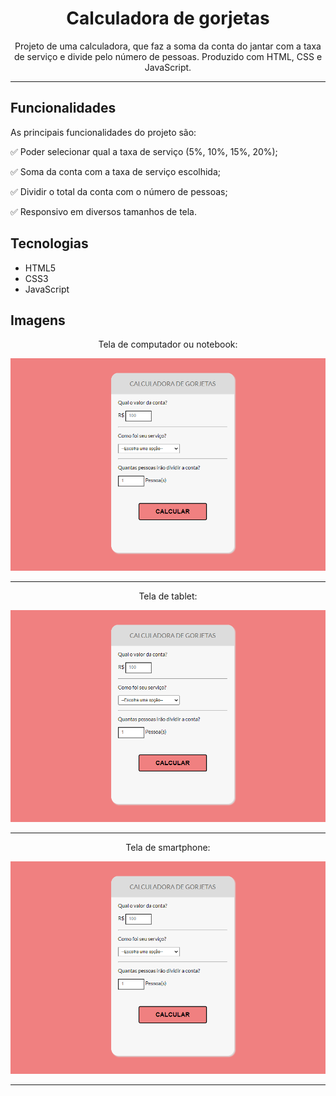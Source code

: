 <h1 align="center">Calculadora de gorjetas</h1>
<p align="center">Projeto de uma calculadora, que faz a soma da conta do jantar com a taxa de serviço e divide pelo número de pessoas. Produzido com HTML, CSS e JavaScript.</p>

---

## Funcionalidades
As principais funcionalidades do projeto são:

✅ Poder selecionar qual a taxa de serviço (5%, 10%, 15%, 20%);

✅ Soma da conta com a taxa de serviço escolhida;

✅ Dividir o total da conta com o número de pessoas;

✅ Responsivo em diversos tamanhos de tela.


## Tecnologias
* HTML5
* CSS3
* JavaScript

## Imagens
<p align="center">Tela de computador ou notebook:</p>
<img src="src/assets/READMEpng.png" alt="layout em computadores">

---
<p align="center">Tela de tablet:</p>
<div align="center">
  <img src="src/assets/READMEpng.png" alt="layout em tablets">
</div>

---
<p align="center">Tela de smartphone:</p>
<div align="center">
  <img src="src/assets/READMEpng.png" alt="layout em smartphones">
</div>

---

